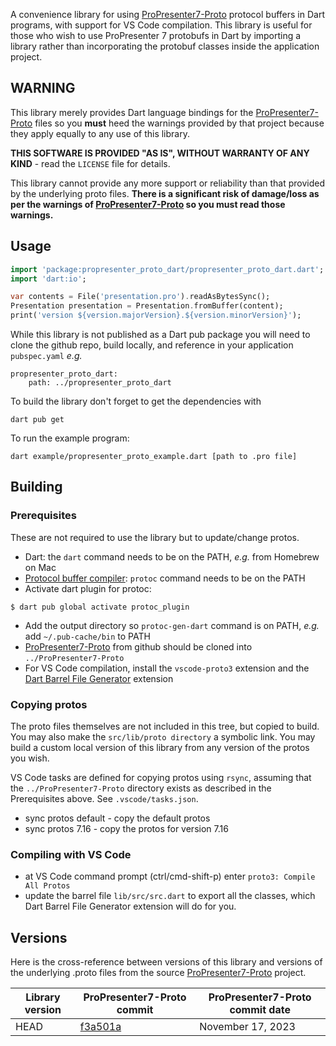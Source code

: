 <!-- 
This README describes the package. If you publish this package to pub.dev,
this README's contents appear on the landing page for your package.

For information about how to write a good package README, see the guide for
[writing package pages](https://dart.dev/guides/libraries/writing-package-pages). 

For general information about developing packages, see the Dart guide for
[creating packages](https://dart.dev/guides/libraries/create-library-packages)
and the Flutter guide for
[developing packages and plugins](https://flutter.dev/developing-packages). 
-->

A convenience library for using 
[ProPresenter7-Proto](https://github.com/greyshirtguy/ProPresenter7-Proto) 
protocol buffers in Dart programs, with support for VS Code compilation. This
library is useful for those who wish to use ProPresenter 7 protobufs in Dart
by importing a library rather than incorporating the protobuf classes inside the
application project.

## WARNING

This library merely provides Dart language bindings for the
[ProPresenter7-Proto](https://github.com/greyshirtguy/ProPresenter7-Proto) files so you
**must** heed the warnings provided by that project because they apply equally
to any use of this library.  

**THIS SOFTWARE IS PROVIDED "AS IS", WITHOUT WARRANTY OF ANY KIND** - read the
`LICENSE` file for details.

This library cannot provide any more support or reliability than that provided by
the underlying proto files. **There is a significant risk of damage/loss as per
the warnings of 
[ProPresenter7-Proto](https://github.com/greyshirtguy/ProPresenter7-Proto) so
you must read those warnings.**

## Usage

```dart
import 'package:propresenter_proto_dart/propresenter_proto_dart.dart';
import 'dart:io';

var contents = File('presentation.pro').readAsBytesSync();
Presentation presentation = Presentation.fromBuffer(content);
print('version ${version.majorVersion}.${version.minorVersion}');
```

While this library is not published as a Dart pub package you will
need to clone the github repo, build locally, and reference in your
application `pubspec.yaml` *e.g.*

```
propresenter_proto_dart: 
    path: ../propresenter_proto_dart
```

To build the library don't forget to get the dependencies with
```
dart pub get
```

To run the example program:

```
dart example/propresenter_proto_example.dart [path to .pro file]
```

## Building

### Prerequisites

These are not required to use the library but to update/change protos.

  * Dart: the `dart` command needs to be on the PATH, *e.g.* from Homebrew on Mac
  * [Protocol buffer compiler](https://protobuf.dev/getting-started/darttutorial/):
    `protoc` command needs to be on the PATH
  * Activate dart plugin for protoc:
  ```
  $ dart pub global activate protoc_plugin
  ``` 
  * Add the output directory so `protoc-gen-dart` command is on PATH,
  *e.g.* add `~/.pub-cache/bin` to PATH
  * [ProPresenter7-Proto](https://github.com/greyshirtguy/ProPresenter7-Proto)
  from github should be cloned into `../ProPresenter7-Proto`
  * For VS Code compilation, install the `vscode-proto3` extension and the
  [Dart Barrel File Generator](https://marketplace.visualstudio.com/items?itemName=miquelddg.dart-barrel-file-generator)
  extension

### Copying protos

The proto files themselves are not included in this tree, but copied to build.
You may also make the `src/lib/proto directory` a symbolic link. You may build a custom
local version of this library from any version of the protos you wish.

VS Code tasks are defined for copying protos using `rsync`, assuming that the
`../ProPresenter7-Proto` directory exists as described in the Prerequisites above.
See `.vscode/tasks.json`.

  * sync protos default - copy the default protos
  * sync protos 7.16 - copy the protos for version 7.16

### Compiling with VS Code

  * at VS Code command prompt (ctrl/cmd-shift-p) enter `proto3: Compile All Protos`
  * update the barrel file `lib/src/src.dart` to export all the classes, which
  Dart Barrel File Generator extension will do for you.


## Versions

Here is the cross-reference between versions of this library and versions
of the underlying .proto files from the source 
[ProPresenter7-Proto](https://github.com/greyshirtguy/ProPresenter7-Proto)
project.

| Library version | ProPresenter7-Proto commit | ProPresenter7-Proto commit date |
| --------------- | -------------------------- | ------------------------------- |
| HEAD            | [f3a501a](https://github.com/greyshirtguy/ProPresenter7-Proto/commit/f3a501abbd85a54eb123b10693b19600e810c629) | November 17, 2023 |


